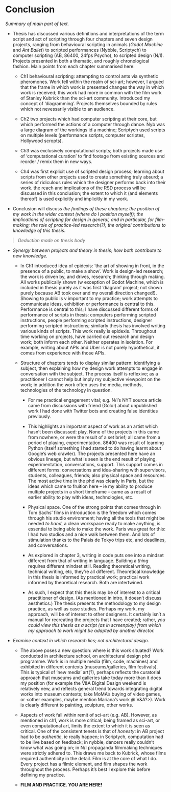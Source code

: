 Conclusion
==========

*Summary of main part of text.*

-   Thesis has discussed various definitions and interpretations of the term script and act of scripting through four chapters and seven design projects, ranging from behavioural scripting in animals (*Godot Machine* and *Ant Ballet*) to scripted performances (Nybble, Scriptych) to computer scripting (AB, 86400, 24fps Psycho), to scripted design (N/I). Projects presented in both a thematic, and roughly chronological fashion. Main points from each chapter summarised here:

    -   Ch1 behavioural scripting: attempting to control ants via synthetic pheromones. Work fell within the realm of sci-art; however, I argued that the frame in which work is presented changes the way in which work is received; this work had more in common with the film work of Stanley Kubrick than the sci-art community. Introduced my concept of ‘diagramming’. Projects themselves bounded by rules which not nevessarily visible to an audience.

    -   Ch2 two projects which had computer scripting at their core, but which performed the actions of a computer through dance. Nyb was a large diagram of the workings id a machine; Scriptych used scripts on multiple levels (performance scripts, computer scriptes, Hollywood scropts).

    -   Ch3 was exclusively computational scripts; both projects made use of ‘computational curation’ to find footage from existing sources and reorder / remix them in new ways.

    -   Ch4 was first explicit use of scripted design process; learning about scripts from other projects used to create something truly absurd; a series of ridiculous rules which the designer performs back into their work. the reach and implications of the RSD process will be discussed in this conclusion; the extent to which it (and elements thereof) is used explicitly and implicitly in my work.

-   Conclusion will discuss *the findings of these chapters; the position of my work in the wider context (where do I position myself); the implications of scripting for design in general, and in particular, for film-making; the role of practice-led research(?); the original contributions to knowledge of this thesis*.

> *Deduction made on thesis body*

-   *Synergy between projects and theory in thesis; how both contribute to new knowledge.*

    -   In Ch1 introduced idea of epidexis: ‘the art of showing in front, in the presence of a public, to make a show’. Work is design-led research; the work is driven by, and drives, research; thinking through making. All works publically shown (w exception of Godot Machine, which is included in thesis purely as it was first ‘diagram’ project; not shown purely because AB took over and my overall direction changed!). Showing to public is v important to my practice; work attempts to communicate ideas, exhibition or performance is central to this. Performance is central to this; I have discussed different forms of performance of scripts in thesis: computers performing scripted instructions, people performing scripted instructions, designer performing scripted instructions; similarly thesis has involved writing various kinds of scripts. This work really is epidexis. Throughout time working on projects, have carried out research and design work; both inform each other. Neither operates in isolation. For example, writing about APIs and Uber is not purely hypothetical, it comes from experience with those APIs.

    -   Structure of chapters tends to display similar pattern: identifying a subject, then explaining how my design work attempts to engage in conversation with the subject. The process itself is reflexive; as a practitioner I cannot help but imply my subjective viewpoint on the work; in addition the work often uses the media, methods, technologies of the technology in question.

        -   For me practical engagement vital; e.g. N/I’s NYT source article came from discussions with friend (Golo!) about unpublished work I had done with Twitter bots and creating false identities previously.

        -   This highlights an important aspect of work as an artist which hasn’t been discussed: play. None of the projects in this came from nowhere, or were the result of a set brief; all came from a period of playing, experimentation. 86400 was result of learning Python (itself something I had started to do having learnt about Google’s web crawler). The projects presented here have an obvious lineage, but what is seen is the end result of playing, experimentation, conversations, support. This support comes in different forms: conversations and idea-sharing with supervisors, students, colleagues, friends; also physical space and resources. The most active time in the phd was clearly in Paris, but the ideas which came to fruition here – ie my ability to produce multiple projects in a short timeframe – came as a result of earlier ability to play with ideas, technologies, etc.

        -   Physical space. One of the strong points that comes through in Tom Sachs’ films in introduction is the freedom which comes through his studio environment; having all the tools that might be needed *to hand*, a clean workspace ready to make anything, is essential to being able to make the work. Paris was great for this: I had two studios and a nice walk between them. And lots of stimulation thanks to the Palais de Tokyo trips etc, and deadlines, and conversations.

        -   As explored in chapter 3, writing in code puts one into a mindset different from that of writing in language. Building a *thing* requires different mindset still. Reading theoretical writing, technical writing, etc, they’re all different. Theoretical knowledge in this thesis is informed by practical work; practical work informed by theoretical research. Both are intertwined.

        -   As such, I expect that this thesis may be of interest to a critical practitioner of design. (As mentioned in intro, it doesn’t discuss aesthetics.) The thesis presents the methodology to my design practice, as well as case studies. Perhaps my work, my approach, will be of interest to other designers. It certainly isn’t a manual for recreating the projects that I have created; rather, *you could view this thesis as a script (as in screenplay) from which my approach to work might be adapted by another director.*

-   *Examine context in which research lies; not architectural design.*

    -   The above poses a new question: where is this work situated? Work conducted in architecture school, on architectural design phd programme. Work is in multiple media (film, code, machines) and exhibited in different contexts (museums/galleries, film festivals). This is typical of ‘new media’ art(?), perhaps reflects the curatorial approach that museums and galleries take today more than it does my position (for example the V&A Digital Design weekend is relatively new, and reflects general trend towards integrating digital works into museum contexts; take MoMA’s buying of video games, or &lt;other examples, maybe mention Mariana’s work @ V&A?&gt;). Work is clearly different to painting, sculpture, other works.

    -   Aspects of work fall within remit of sci-art (e.g. AB). However, as mentioned in ch1, work is more critical; being framed as sci-art, or even computational art, limits the extent to which it is seen as critical. One of the consistent tenets is that of *honesty*: in AB project had to be *authentic*, ie really happen; in Scriptych, computation had to be live based on feedback; in nybble, dancers really couldn’t know what was going on; in N/I propaganda filmmaking techniques were strictly adhered to. This draws me back to Kubrick, whose films required authenticity in the detail. Film is at the core of what I do. Every project has a filmic element, and film shapes the work throughout the process. Perhaps it’s best I explore this before defining my practice.

    -   **FILM AND PRACTICE. YOU ARE HERE!**
